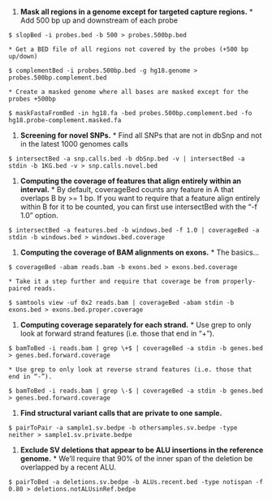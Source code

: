   1. **Mask all regions in a genome except for targeted capture regions.**
    * Add 500 bp up and downstream of each probe
```
$ slopBed -i probes.bed -b 500 > probes.500bp.bed 
```
    * Get a BED file of all regions not covered by the probes (+500 bp up/down)
```
$ complementBed -i probes.500bp.bed -g hg18.genome > probes.500bp.complement.bed 
```
    * Create a masked genome where all bases are masked except for the probes +500bp
```
$ maskFastaFromBed -in hg18.fa -bed probes.500bp.complement.bed -fo hg18.probe-complement.masked.fa 
```
  1. **Screening for novel SNPs.**
    * Find all SNPs that are not in dbSnp and not in the latest 1000 genomes calls
```
$ intersectBed -a snp.calls.bed -b dbSnp.bed -v | intersectBed -a stdin -b 1KG.bed -v > snp.calls.novel.bed 
```
  1. **Computing the coverage of features that align entirely within an interval.**
    * By default, coverageBed counts any feature in A that overlaps B by >= 1 bp. If you want to require that a feature align entirely within B for it to be counted, you can first use intersectBed with the “-f 1.0” option.
```
$ intersectBed -a features.bed -b windows.bed -f 1.0 | coverageBed -a stdin -b windows.bed > windows.bed.coverage 
```
  1. **Computing the coverage of BAM alignments on exons.**
    * The basics...
```
$ coverageBed -abam reads.bam -b exons.bed > exons.bed.coverage 
```
    * Take it a step further and require that coverage be from properly-paired reads.
```
$ samtools view -uf 0x2 reads.bam | coverageBed -abam stdin -b exons.bed > exons.bed.proper.coverage 
```
  1. **Computing coverage separately for each strand.**
    * Use grep to only look at forward strand features (i.e. those that end in “+”).
```
$ bamToBed -i reads.bam | grep \+$ | coverageBed -a stdin -b genes.bed > genes.bed.forward.coverage 
```
    * Use grep to only look at reverse strand features (i.e. those that end in “-”).
```
$ bamToBed -i reads.bam | grep \-$ | coverageBed -a stdin -b genes.bed > genes.bed.forward.coverage 
```
  1. **Find structural variant calls that are private to one sample.**
```
$ pairToPair -a sample1.sv.bedpe -b othersamples.sv.bedpe -type neither > sample1.sv.private.bedpe 
```
  1. **Exclude SV deletions that appear to be ALU insertions in the reference genome.**
    * We’ll require that 90% of the inner span of the deletion be overlapped by a recent ALU.
```
$ pairToBed -a deletions.sv.bedpe -b ALUs.recent.bed -type notispan -f 0.80 > deletions.notALUsinRef.bedpe 
```